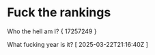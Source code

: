 # Fuck the rankings

Who the hell am I?
{ 17257249 }

What fucking year is it?
[ 2025-03-22T21:16:40Z ]

